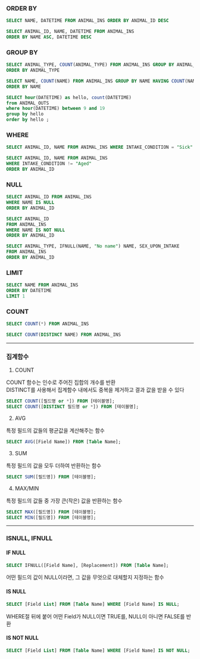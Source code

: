 ### ORDER BY
```sql
SELECT NAME, DATETIME FROM ANIMAL_INS ORDER BY ANIMAL_ID DESC
```
```SQL
SELECT ANIMAL_ID, NAME, DATETIME FROM ANIMAL_INS
ORDER BY NAME ASC, DATETIME DESC 
```
### GROUP BY
```SQL
SELECT ANIMAL_TYPE, COUNT(ANIMAL_TYPE) FROM ANIMAL_INS GROUP BY ANIMAL_TYPE
ORDER BY ANIMAL_TYPE
```
```SQL
SELECT NAME, COUNT(NAME) FROM ANIMAL_INS GROUP BY NAME HAVING COUNT(NAME) >= 2
ORDER BY NAME
```
```SQL
SELECT hour(DATETIME) as hello, count(DATETIME)
from ANIMAL_OUTS
where hour(DATETIME) between 9 and 19
group by hello
order by hello ;
```

### WHERE
```sql
SELECT ANIMAL_ID, NAME FROM ANIMAL_INS WHERE INTAKE_CONDITION = "Sick" ORDER BY ANIMAL_ID
```
```SQL
SELECT ANIMAL_ID, NAME FROM ANIMAL_INS
WHERE INTAKE_CONDITION != "Aged" 
ORDER BY ANIMAL_ID
```

### NULL
```SQL
SELECT ANIMAL_ID FROM ANIMAL_INS
WHERE NAME IS NULL
ORDER BY ANIMAL_ID
```
```SQL
SELECT ANIMAL_ID
FROM ANIMAL_INS
WHERE NAME IS NOT NULL
ORDER BY ANIMAL_ID
```
```sql
SELECT ANIMAL_TYPE, IFNULL(NAME, "No name") NAME, SEX_UPON_INTAKE
FROM ANIMAL_INS
ORDER BY ANIMAL_ID
```
### LIMIT
```SQL
SELECT NAME FROM ANIMAL_INS 
ORDER BY DATETIME
LIMIT 1
```

### COUNT
```SQL
SELECT COUNT(*) FROM ANIMAL_INS
```
```SQL
SELECT COUNT(DISTINCT NAME) FROM ANIMAL_INS
```
---

### 집계함수
1. COUNT 

COUNT 함수는 인수로 주어진 집합의 개수를 반환 <BR>
DISTINCT를 사용해서 집계함수 내에서도 중복을 제거하고 결과 값을 받을 수 있다

```SQL
SELECT COUNT([필드명 or *]) FROM [테이블명];
SELECT COUNT([DISTINCT 필드명 or *]) FROM [테이블명]; 
```


2. AVG <BR>
  
특정 필드의 값들의 평균값을 계산해주는 함수
```SQL
SELECT AVG([Field Name]) FROM [Table Name];
```
3. SUM <BR>
  
특정 필드의 값을 모두 더하여 반환하는 함수
```SQL
SELECT SUM([필드명]) FROM [테이블명];
```
4. MAX/MIN <BR>
  
특정 필드의 값들 중 가장 큰(작은) 값을 반환하는 함수
```SQL
SELECT MAX([필드명]) FROM [테이블명];
SELECT MIN([필드명]) FROM [테이블명];
```

---
  
### ISNULL, IFNULL
#### IF NULL
```SQL
SELECT IFNULL([Field Name], [Replacement]) FROM [Table Name];
```
어떤 필드의 값이 NULL이라면, 그 값을 무엇으로 대체할지 지정하는 함수
#### IS NULL
```SQL
SELECT [Field List] FROM [Table Name] WHERE [Field Name] IS NULL;
```
WHERE절 뒤에 붙어 어떤 Field가 NULL이면 TRUE를, NULL이 아니면 FALSE를 반환 <BR>
  
#### IS NOT NULL
```SQL
SELECT [Field List] FROM [Table Name] WHERE [Field Name] IS NOT NULL;
```

